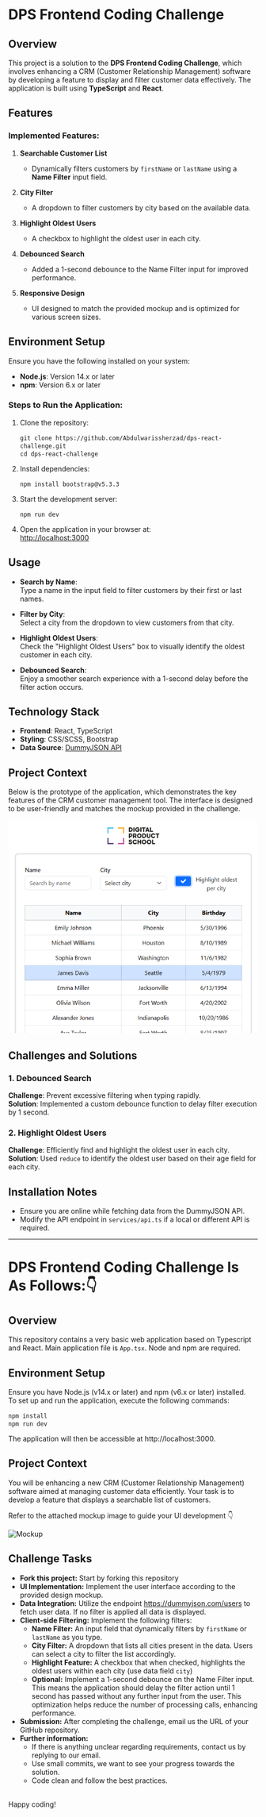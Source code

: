 
# DPS Frontend Coding Challenge

## Overview
This project is a solution to the **DPS Frontend Coding Challenge**, which involves enhancing a CRM (Customer Relationship Management) software by developing a feature to display and filter customer data effectively. The application is built using **TypeScript** and **React**.


## Features
### Implemented Features:
1. **Searchable Customer List**  
   - Dynamically filters customers by `firstName` or `lastName` using a **Name Filter** input field.
   
2. **City Filter**  
   - A dropdown to filter customers by city based on the available data.

3. **Highlight Oldest Users**  
   - A checkbox to highlight the oldest user in each city.

4. **Debounced Search**  
   - Added a 1-second debounce to the Name Filter input for improved performance.

5. **Responsive Design**  
   - UI designed to match the provided mockup and is optimized for various screen sizes.


## Environment Setup
Ensure you have the following installed on your system:
- **Node.js**: Version 14.x or later
- **npm**: Version 6.x or later

### Steps to Run the Application:
1. Clone the repository:
   ```
   git clone https://github.com/Abdulwarissherzad/dps-react-challenge.git
   cd dps-react-challenge
   ```
2. Install dependencies:
   ```
   npm install bootstrap@v5.3.3
   ```
3. Start the development server:
   ```
   npm run dev
   ```
4. Open the application in your browser at:  
   [http://localhost:3000](http://localhost:3000)


## Usage
- **Search by Name**:  
  Type a name in the input field to filter customers by their first or last names.
  
- **Filter by City**:  
  Select a city from the dropdown to view customers from that city.

- **Highlight Oldest Users**:  
  Check the "Highlight Oldest Users" box to visually identify the oldest customer in each city.

- **Debounced Search**:  
  Enjoy a smoother search experience with a 1-second delay before the filter action occurs.


## Technology Stack
- **Frontend**: React, TypeScript
- **Styling**: CSS/SCSS, Bootstrap 
- **Data Source**: [DummyJSON API](https://dummyjson.com/users)


## Project Context

 Below is the prototype of the application, which demonstrates the key features of the CRM customer management tool. The interface is designed to be user-friendly and matches the mockup provided in the challenge.


 ![Prototype](images/Prototype.png)


## Challenges and Solutions
### **1. Debounced Search**  
   **Challenge**: Prevent excessive filtering when typing rapidly.  
   **Solution**: Implemented a custom debounce function to delay filter execution by 1 second.

### **2. Highlight Oldest Users**  
   **Challenge**: Efficiently find and highlight the oldest user in each city.  
   **Solution**: Used `reduce` to identify the oldest user based on their age field for each city.


## Installation Notes
- Ensure you are online while fetching data from the DummyJSON API.
- Modify the API endpoint in `services/api.ts` if a local or different API is required.

---


 # DPS Frontend Coding Challenge Is As Follows:👇

## Overview

This repository contains a very basic web application based on Typescript and React. Main application file is `App.tsx`. Node and npm are required.

## Environment Setup

Ensure you have Node.js (v14.x or later) and npm (v6.x or later) installed.  
To set up and run the application, execute the following commands:

```
npm install
npm run dev
```

The application will then be accessible at http://localhost:3000.

## Project Context

You will be enhancing a new CRM (Customer Relationship Management) software aimed at managing customer data efficiently. Your task is to develop a feature that displays a searchable list of customers.

Refer to the attached mockup image to guide your UI development 👇

   ![Mockup](images/mockup.png)

## Challenge Tasks

-   **Fork this project:** Start by forking this repository
-   **UI Implementation:** Implement the user interface according to the provided design mockup.
-   **Data Integration:** Utilize the endpoint https://dummyjson.com/users to fetch user data. If no filter is applied all data is displayed.
-   **Client-side Filtering:** Implement the following filters:
    -   **Name Filter:** An input field that dynamically filters by `firstName` or `lastName` as you type.
    -   **City Filter:** A dropdown that lists all cities present in the data. Users can select a city to filter the list accordingly.
    -   **Highlight Feature:** A checkbox that when checked, highlights the oldest users within each city (use data field `city`)
    -   **Optional:** Implement a 1-second debounce on the Name Filter input. This means the application should delay the filter action until 1 second has passed without any further input from the user. This optimization helps reduce the number of processing calls, enhancing performance.
-   **Submission:** After completing the challenge, email us the URL of your GitHub repository.
-   **Further information:**
    -   If there is anything unclear regarding requirements, contact us by replying to our email.
    -   Use small commits, we want to see your progress towards the solution.
    -   Code clean and follow the best practices.

\
Happy coding!
